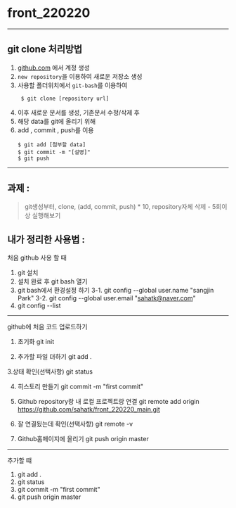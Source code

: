 # front_220220

---
## git clone 처리방법
1. [github.com](https://github.com) 에서 계정 생성
2. `new repository`을 이용하여 새로운 저장소 생성
3. 사용할 폴더위치에서 `git-bash`를 이용하여 
    ``` shell
     $ git clone [repository url]
    ```
4. 이후 새로운 문서를 생성, 기존문서 수정/삭제 후
5. 해당 data를 git에 올리기 위해
6. add , commit , push를 이용
    ``` shell
    $ git add [첨부할 data]
    $ git commit -m "[설명]"
    $ git push
    ```
---



## 과제 : 
> git생성부터, clone, (add, commit, push) * 10, repository자체 삭제 - 5회이상 실행해보기







## 내가 정리한 사용법 :
처음 github 사용 할 때
1. git 설치
2. 설치 완료 후 git bash 열기
3. git bash에서 환경설정 하기
3-1. git config --global user.name "sangjin Park"
3-2. git config --global user.email "sahatk@naver.com"
4. git config --list

-----------------------------------------------------------------------------------------------------------------------------
github에 처음 코드 업로드하기

1. 초기화
git init

2. 추가할 파일 더하기
git add .

3.상태 확인(선택사항)
git status

4. 히스토리 만들기 
git commit -m "first commit"

5. Github repository랑 내 로컬 프로젝트랑 연결
git remote add origin https://github.com/sahatk/front_220220_main.git

6. 잘 연결됬는데 확인(선택사항)
git remote -v

7. Github홈페이지에 올리기
git push origin master

-----------------------------------------------------------------------------------------------------------------------------

추가할 떄
1. git add .
2. git status
3. git commit -m "first commit"
4. git push origin master

